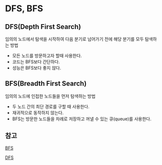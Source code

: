 # DFS, BFS

## DFS(Depth First Search)

임의의 노드에서 탐색을 시작하여 다음 분기로 넘어가기 전에 해당 분기를 모두 탐색하는 방법

- 모든 노드를 방문하고자 할때 사용한다.
- 코드는 BFS보다 간단하다.
- 성능은 BFS보다 좋지 않다.

## BFS(Breadth First Search)

임의의 노드에 인접한 노드들을 먼저 탐색하는 방법

- 두 노드 간의 최단 경로를 구할 때 사용한다.
- 재귀적으로 동작하지 않는다.
- BFS는 방문한 노드들을 차례로 저장하고 꺼낼 수 있는 큐(queue)를 사용한다.

## 참고

[BFS](https://gmlwjd9405.github.io/2018/08/15/algorithm-bfs.html)

[DFS](https://gmlwjd9405.github.io/2018/08/14/algorithm-dfs.html)